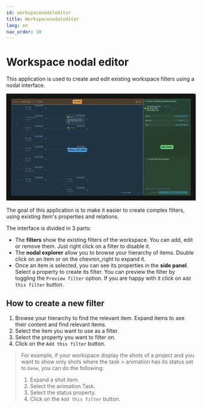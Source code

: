 ```yaml
---
id: workspacenodaleditor
title: Workspacenodaleditor
lang: en
nav_order: 10
---
```


# Workspace nodal editor

This application is used to create and edit existing workspace filters using a nodal interface.

![Workspace nodal editor](../../_medias/screenshots/workspacenodaleditor.webp)

The goal of this application is to make it easier to create complex filters, using existing item's properties and relations.

The interface is divided in 3 parts:

- The **filters** show the existing filters of the workspace. You can add, edit or remove them. Just right click on a filter to disable it.
- The **nodal explorer** allow you to browse your hierarchy of items. Double click on an item or on the <span class="aq-icon">chevron_right</span> to expand it.
- Once an item is selected, you can see its properties in the **side panel**. Select a property to create its filter. You can preview the filter by toggling the `Preview filter` option. If you are happy with it click on `Add this filter` button.

## How to create a new filter

1. Browse your hierarchy to find the relevant item. Expand items to see their content and find relevant items.
2. Select the item you want to use as a filter.
3. Select the property you want to filter on.
4. Click on the `Add this filter` button.

> For example, if your workspace display the shots of a project and you want to show only shots where the task > animation has its status set to `Done`, you can do the following:
>
> 1. Expand a shot item.
> 2. Select the animation Task.
> 3. Select the status property.
> 4. Click on the `Add this filter` button.